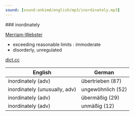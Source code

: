 ```yaml
---
sound: [sound:ankimd/english/mp3/inordinately.mp3]
---
```


\### inordinately

[Merriam-Webster](https://www.merriam-webster.com/dictionary/inordinately)

- exceeding reasonable limits : immoderate
- disorderly, unregulated

[dict.cc](https://www.dict.cc/inordinately)

| English        | German       |
| -------------- | ------------ |
| inordinately (adv) | übertrieben (87) |
| inordinately (unusually, adv) | ungewöhnlich (52) |
| inordinately (adv) | übermäßig (29) |
| inordinately (adv) | unmäßig (12) |
